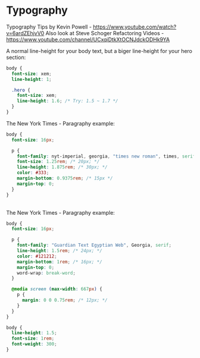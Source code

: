 # Typography

Typography Tips by Kevin Powell - <https://www.youtube.com/watch?v=6ardZEhjvV0>
Also look at Steve Schoger Refactoring Videos - <https://www.youtube.com/channel/UCxqiDtkXtOCNJdckODHk9YA>

A normal line-height for your body text, but a biger line-height for your hero section:

```scss
body {
  font-size: xem;
  line-height: 1;

  .hero {
    font-size: xem;
    line-height: 1.6; /* Try: 1.5 ~ 1.7 */
  }
}
```

The New York Times - Paragraphy example:

```scss
body {
  font-size: 16px;

  p {
    font-family: nyt-imperial, georgia, "times new roman", times, serif;
    font-size: 1.25rem; /* 20px; */
    line-height: 1.875rem; /* 30px; */
    color: #333;
    margin-bottom: 0.9375rem; /* 15px */
    margin-top: 0;
  }
}
```

<br>
The New York Times - Paragraphy example:

```scss
body {
  font-size: 16px;

  p {
    font-family: "Guardian Text Egyptian Web", Georgia, serif;
    line-height: 1.5rem; /* 24px; */
    color: #121212;
    margin-bottom: 1rem; /* 16px; */
    margin-top: 0;
    word-wrap: break-word;
  }

  @media screen (max-width: 667px) {
    p {
      margin: 0 0 0.75rem; /* 12px; */
    }
  }
}
```

```css
body {
  line-height: 1.5;
  font-size: 1rem;
  font-weight: 300;
}
```
